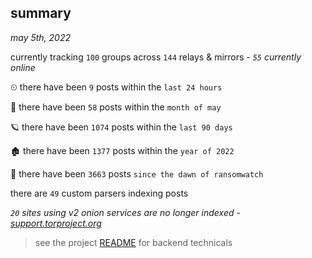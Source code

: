
## summary
_may 5th, 2022_

currently tracking `100` groups across `144` relays & mirrors - _`55` currently online_

⏲ there have been `9` posts within the `last 24 hours`

🦈 there have been `58` posts within the `month of may`

🪐 there have been `1074` posts within the `last 90 days`

🏚 there have been `1377` posts within the `year of 2022`

🦕 there have been `3663` posts `since the dawn of ransomwatch`

there are `49` custom parsers indexing posts

_`20` sites using v2 onion services are no longer indexed - [support.torproject.org](https://support.torproject.org/onionservices/v2-deprecation/)_

> see the project [README](https://github.com/thetanz/ransomwatch#ransomwatch--) for backend technicals
